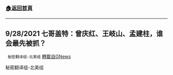 ###  [:house:返回首頁](https://github.com/ourhimalayas/txt)
---


## 9/28/2021 七哥盖特：曾庆红、王岐山、孟建柱，谁会最先被抓？
` 秘密翻译组-北美组` [轉載自GNews](https://gnews.org/zh-hans/1561141/)

秘密翻译组-北美组
